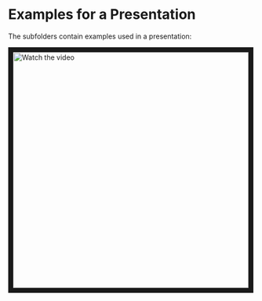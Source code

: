 # Examples for a Presentation

The subfolders contain examples used in a presentation:

<a href="http://www.youtube.com/watch?feature=player_embedded&v=qFYByoGFIUE" target="_blank">
 <img src="https://img.youtube.com/vi/qFYByoGFIUE/maxres2.jpg" alt="Watch the video" width="480" border="10" />
</a>